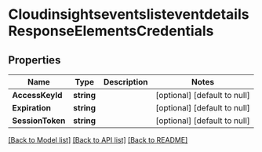 # CloudinsightseventslisteventdetailsResponseElementsCredentials

## Properties
Name | Type | Description | Notes
------------ | ------------- | ------------- | -------------
**AccessKeyId** | **string** |  | [optional] [default to null]
**Expiration** | **string** |  | [optional] [default to null]
**SessionToken** | **string** |  | [optional] [default to null]

[[Back to Model list]](../README.md#documentation-for-models) [[Back to API list]](../README.md#documentation-for-api-endpoints) [[Back to README]](../README.md)


